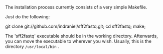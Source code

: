 The installation process currently consists of a very simple Makefile.

Just do the following:

  git clone git://github.com/indraniel/sff2fastq.git;
  cd sff2fastq;
  make; 

The 'sff2fastq' executable should be in the working directory.
Afterwards, you can move the executable to wherever you wish. Usually,
this is the directory `/usr/local/bin` .
